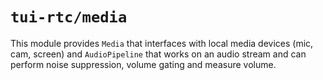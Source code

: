 # `tui-rtc/media`

This module provides `Media` that interfaces with local media devices (mic, cam, screen) and
`AudioPipeline` that works on an audio stream and can perform noise suppression, volume gating and measure volume.
